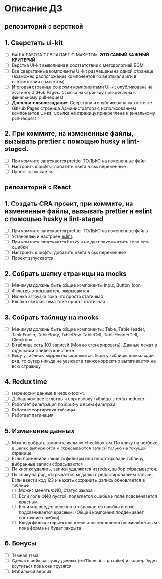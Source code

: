 # Описание ДЗ

## репозиторий с версткой

## 1. Сверстать ui-kit

- [ ] ВАША РАБОТА СОВПАДАЕТ С МАКЕТОМ. **ЭТО САМЫЙ ВАЖНЫЙ КРИТЕРИЙ.**
- [ ] Верстка UI-kit выполнена в соответствии с методологией БЭМ
- [ ] Все сверстанные компоненты UI-kit размещены на одной странице (возможно расположение компонентов по вертикали или в соответствии с макетом)
- [ ] Итоговая страница со всеми компонентами UI-kit опубликована на хостинге GitHub Pages. Ссылка на страницу прикреплена к финальному pull-request
- [ ] **Дополнительное задание:** Сверстана и опубликована на хостинге GitHub Pages страница Администратора с использованием компонентов UI-kit. Ссылка на страницу прикреплена к финальному pull-request

## 2. При коммите, на измененные файлы, вызывать prettier с помощью husky и lint-staged.

- [ ] При коммите запускается prettier ТОЛЬКО на измененные файл
- [ ] Настроить шрифты, добавить цвета в css переменные
- [ ] Проект запускается.

## репозиторий с React

## 1. Создать CRA проект, при коммите, на измененные файлы, вызывать prettier и eslint с помощью husky и lint-staged

- [ ] При коммите запускается prettier ТОЛЬКО на измененные файлы
- [ ] Установлен и настроен [eslint](https://www.npmjs.com/package/eslint-kit).
- [ ] При коммите запускается husky и не дает закоммитить если есть ошибки
- [ ] Настроить шрифты, добавить цвета в css переменные
- [ ] Проект запускается.

## 2. Собрать шапку страницы на mocks

- [ ] Минимум должны быть общие компоненты Input, Button, Icon
- [ ] Фильтры открываются, закрываются
- [ ] Иконка загрузка пока что просто статичная
- [ ] Кнопка светлая тема тоже просто статичная

## 3. Собрать таблицу на mocks

- [ ] Минимум должны быть общие компоненты: Table, TableHeader, TableFooter, TableBody, TableRow, TableCell, TableHeaderCell, Checkbox
- [ ] В таблице есть 100 записей ([Можно сгенерировать](https://json-generator.com/)). Данные лежат в отдельном файле в константе.
- [ ] Body у таблицы корректно скроллится. Если у таблицы только один ряд, то футер никуда не уезжает а также корректно вытягивается на всю страницу

## 4. Redux time

- [ ] Переносим данные в Redux-toolkit.
- [ ] Добавляем все фильтры и сортировку таблицы в redux reducer
- [ ] Работает фильтрация по input-у и всем фильтрам
- [ ] Работает сортировка таблицы
- [ ] Работает пагинация

## 5. Изменение данных

- [ ] Можно выбрать записи кликом по checkbox-ам. По клику на чекбокс в шапке выбираются и сбрасываются записи только на текущей странице.
- [ ] Если применили какие то фильтры или отсортировали таблицу, выбранные записи сбрасываются
- [ ] По кнопке удалить, записи удаляются из redux, выбор сбрасывается.
- [ ] По клику на ряд, открывается модалка с редактированием записи. Если ввести код 123 и нажать сохранить, запись обновляется в таблице
  - [ ] Можно менять ФИО, Статус заказа
  - [ ] Если поле ФИО пустой, появляется ошибка и поле подсвечвается красным.
  - [ ] Если код введен неверно отображается ошибка и поле подсвечивается красным. (Общий компонент поддеживает состояние ошибки)
  - [ ] Когда форма открыта все остальное становится некликабельным пока форма не будет закрыта

## 6. Бонусы

- [ ] Темная тема
- [ ] Сделать фейк загрузку данных (setTimeout + promise) и лоадер будет крутиться пока они грузятся
- [ ] Мобильная версия
